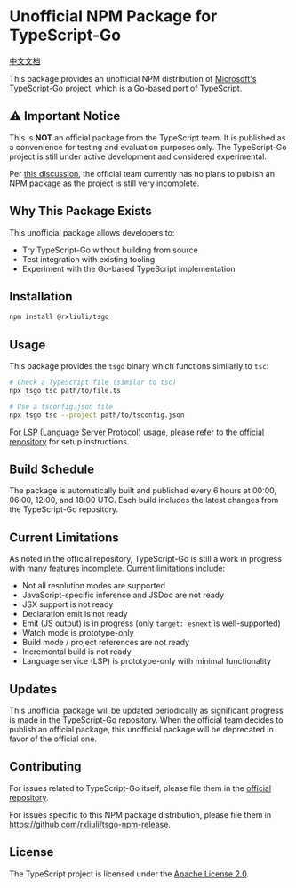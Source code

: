 # Unofficial NPM Package for TypeScript-Go

[中文文档](./README.zh-CN.md)

This package provides an unofficial NPM distribution of [Microsoft's TypeScript-Go](https://github.com/microsoft/typescript-go) project, which is a Go-based port of TypeScript.

## ⚠️ Important Notice

This is **NOT** an official package from the TypeScript team. It is published as a convenience for testing and evaluation purposes only. The TypeScript-Go project is still under active development and considered experimental.

Per [this discussion](https://github.com/microsoft/typescript-go/discussions/466), the official team currently has no plans to publish an NPM package as the project is still very incomplete.

## Why This Package Exists

This unofficial package allows developers to:

- Try TypeScript-Go without building from source
- Test integration with existing tooling
- Experiment with the Go-based TypeScript implementation

## Installation

```bash
npm install @rxliuli/tsgo
```

## Usage

This package provides the `tsgo` binary which functions similarly to `tsc`:

```bash
# Check a TypeScript file (similar to tsc)
npx tsgo tsc path/to/file.ts

# Use a tsconfig.json file
npx tsgo tsc --project path/to/tsconfig.json
```

For LSP (Language Server Protocol) usage, please refer to the [official repository](https://github.com/microsoft/typescript-go) for setup instructions.

## Build Schedule

The package is automatically built and published every 6 hours at 00:00, 06:00, 12:00, and 18:00 UTC. Each build includes the latest changes from the TypeScript-Go repository.

## Current Limitations

As noted in the official repository, TypeScript-Go is still a work in progress with many features incomplete. Current limitations include:

- Not all resolution modes are supported
- JavaScript-specific inference and JSDoc are not ready
- JSX support is not ready
- Declaration emit is not ready
- Emit (JS output) is in progress (only `target: esnext` is well-supported)
- Watch mode is prototype-only
- Build mode / project references are not ready
- Incremental build is not ready
- Language service (LSP) is prototype-only with minimal functionality

## Updates

This unofficial package will be updated periodically as significant progress is made in the TypeScript-Go repository. When the official team decides to publish an official package, this unofficial package will be deprecated in favor of the official one.

## Contributing

For issues related to TypeScript-Go itself, please file them in the [official repository](https://github.com/microsoft/typescript-go).

For issues specific to this NPM package distribution, please file them in <https://github.com/rxliuli/tsgo-npm-release>.

## License

The TypeScript project is licensed under the [Apache License 2.0](https://github.com/microsoft/typescript-go/blob/main/LICENSE).
